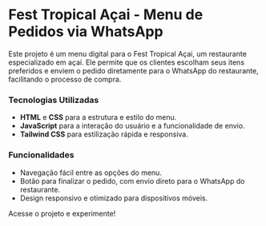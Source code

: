 
# Fest Tropical Açai - Menu de Pedidos via WhatsApp

Este projeto é um menu digital para o Fest Tropical Açai, um restaurante especializado em açaí. Ele permite que os clientes escolham seus itens preferidos e enviem o pedido diretamente para o WhatsApp do restaurante, facilitando o processo de compra.

### Tecnologias Utilizadas
- **HTML** e **CSS** para a estrutura e estilo do menu.
- **JavaScript** para a interação do usuário e a funcionalidade de envio.
- **Tailwind CSS** para estilização rápida e responsiva.

### Funcionalidades
- Navegação fácil entre as opções do menu.
- Botão para finalizar o pedido, com envio direto para o WhatsApp do restaurante.
- Design responsivo e otimizado para dispositivos móveis.

Acesse o projeto e experimente!
